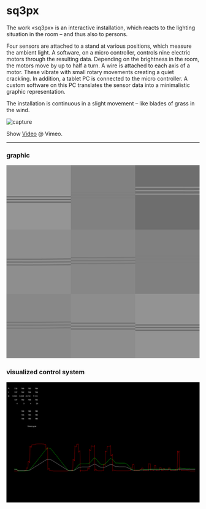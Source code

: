 # sq3px

The work «sq3px» is an interactive installation, which reacts to the lighting situation in the room – and thus also to persons.

Four sensors are attached to a stand at various positions, which measure the ambient light. A software, on a micro controller, controls nine electric motors through the resulting data. Depending on the brightness in the room, the motors move by up to half a turn. A wire is attached to each axis of a motor. These vibrate with small rotary movements creating a quiet crackling. In addition, a tablet PC is connected to the micro controller. A custom software on this PC translates the sensor data into a minimalistic graphic representation.

The installation is continuous in a slight movement – like blades of grass in the wind.

![capture](https://github.com/herdav/sq3px/blob/master/sq3px@lab30.jpg)

Show [Video](https://vimeo.com/221154829) @ Vimeo.

---


### graphic
![capture](https://github.com/herdav/sq3px/blob/master/sq3px_graphic.jpg) 

### visualized control system
![capture](https://github.com/herdav/sq3px/blob/master/sq3px_data.jpg)
